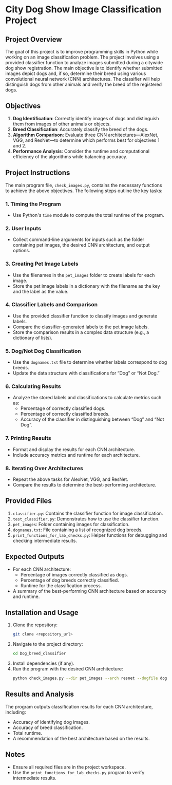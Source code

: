 # City Dog Show Image Classification Project

## Project Overview
The goal of this project is to improve programming skills in Python while working on an image classification problem. The project involves using a provided classifier function to analyze images submitted during a citywide dog show registration. The main objective is to identify whether submitted images depict dogs and, if so, determine their breed using various convolutional neural network (CNN) architectures. The classifier will help distinguish dogs from other animals and verify the breed of the registered dogs.

## Objectives
1. **Dog Identification**: Correctly identify images of dogs and distinguish them from images of other animals or objects.
2. **Breed Classification**: Accurately classify the breed of the dogs.
3. **Algorithm Comparison**: Evaluate three CNN architectures—AlexNet, VGG, and ResNet—to determine which performs best for objectives 1 and 2.
4. **Performance Analysis**: Consider the runtime and computational efficiency of the algorithms while balancing accuracy.

## Project Instructions
The main program file, `check_images.py`, contains the necessary functions to achieve the above objectives. The following steps outline the key tasks:

### 1. Timing the Program
- Use Python's `time` module to compute the total runtime of the program.

### 2. User Inputs
- Collect command-line arguments for inputs such as the folder containing pet images, the desired CNN architecture, and output options.

### 3. Creating Pet Image Labels
- Use the filenames in the `pet_images` folder to create labels for each image.
- Store the pet image labels in a dictionary with the filename as the key and the label as the value.

### 4. Classifier Labels and Comparison
- Use the provided classifier function to classify images and generate labels.
- Compare the classifier-generated labels to the pet image labels.
- Store the comparison results in a complex data structure (e.g., a dictionary of lists).

### 5. Dog/Not Dog Classification
- Use the `dognames.txt` file to determine whether labels correspond to dog breeds.
- Update the data structure with classifications for “Dog” or “Not Dog.”

### 6. Calculating Results
- Analyze the stored labels and classifications to calculate metrics such as:
  - Percentage of correctly classified dogs.
  - Percentage of correctly classified breeds.
  - Accuracy of the classifier in distinguishing between “Dog” and “Not Dog”.

### 7. Printing Results
- Format and display the results for each CNN architecture.
- Include accuracy metrics and runtime for each architecture.

### 8. Iterating Over Architectures
- Repeat the above tasks for AlexNet, VGG, and ResNet.
- Compare the results to determine the best-performing architecture.

## Provided Files
1. `classifier.py`: Contains the classifier function for image classification.
2. `test_classifier.py`: Demonstrates how to use the classifier function.
3. `pet_images`: Folder containing images for classification.
4. `dognames.txt`: File containing a list of recognized dog breeds.
5. `print_functions_for_lab_checks.py`: Helper functions for debugging and checking intermediate results.

## Expected Outputs
- For each CNN architecture:
  - Percentage of images correctly classified as dogs.
  - Percentage of dog breeds correctly classified.
  - Runtime for the classification process.
- A summary of the best-performing CNN architecture based on accuracy and runtime.

## Installation and Usage
1. Clone the repository:
   ```bash
   git clone <repository_url>
   ```
2. Navigate to the project directory:
   ```bash
   cd Dog_breed_classifier
   ```
3. Install dependencies (if any).
4. Run the program with the desired CNN architecture:
   ```bash
   python check_images.py --dir pet_images --arch resnet --dogfile dognames.txt
   ```

## Results and Analysis
The program outputs classification results for each CNN architecture, including:
- Accuracy of identifying dog images.
- Accuracy of breed classification.
- Total runtime.
- A recommendation of the best architecture based on the results.

## Notes
- Ensure all required files are in the project workspace.
- Use the `print_functions_for_lab_checks.py` program to verify intermediate results.

